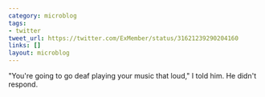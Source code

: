 ```yaml
---
category: microblog
tags:
- twitter
tweet_url: https://twitter.com/ExMember/status/31621239290204160
links: []
layout: microblog
---
```

"You're going to go deaf playing your music that loud," I told him. He didn't respond.
